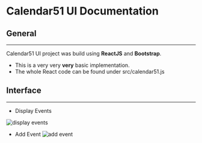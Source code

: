 Calendar51 UI Documentation
========================

## General
--------------
Calendar51 UI project was build using **ReactJS** and **Bootstrap**.
- This is a very very **very** basic implementation.
- The whole React code can be found under src/calendar51.js


## Interface
--------------
* Display Events

![display events](http://storage3.static.itmages.com/i/16/0817/h_1471465664_3884624_2c8b07b63b.png)

* Add Event
![add event](http://storage4.static.itmages.com/i/16/0817/h_1471466562_6142648_ce8c01b563.png)
